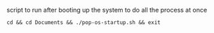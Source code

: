 script to run after booting up the system to do all the process at once

```
cd && cd Documents && ./pop-os-startup.sh && exit
```
